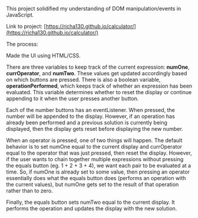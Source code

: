 This project solidified my understanding of DOM manipulation/events in JavaScript.

Link to project: [https://richa130.github.io/calculator/](https://richa130.github.io/calculator/)

The process:

Made the UI using HTML/CSS.

There are three variables to keep track of the current expression: **numOne**, **currOperator**, and **numTwo**. These values get updated accordingly based on which buttons are pressed. There is also a boolean variable, **operationPerformed**, which keeps track of whether an expression has been evaluated. This variable determines whether to reset the display or continue appending to it when the user presses another button.

Each of the number buttons has an eventListener. When pressed, the number will be appended to the display. However, if an operation has already been performed and a previous solution is currently being displayed, then the display gets reset before displaying the new number. 

When an operator is pressed, one of two things will happen. The default behavior is to set numOne equal to the current display and currOperator equal to the operator that was just pressed, then reset the display. However, if the user wants to chain together multiple expressions without pressing the equals button (eg. 1 + 2 + 3 + 4), we want each pair to be evaluated at a time. So, if numOne is already set to some value, then pressing an operator essentially does what the equals button does (performs an operation with the current values), but numOne gets set to the result of that operation rather than to zero.

Finally, the equals button sets numTwo equal to the current display. It performs the operation and updates the display with the new solution.